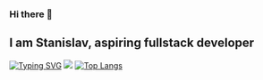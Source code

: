 ### Hi there 👋
## I am Stanislav, aspiring fullstack developer
[![Typing SVG](https://readme-typing-svg.herokuapp.com?color=%2336BCF7&duration=7000&width=450&lines=Computer+science+student+in+www.amursu.ru)](https://git.io/typing-svg)
![](https://github-profile-summary-cards.vercel.app/api/cards/profile-details?username=Lightdev2&theme=solarized_dark)
[![Top Langs](https://github-readme-stats.vercel.app/api/top-langs/?username=Lightdev2)](https://github.com/anuraghazra/github-readme-stats)
